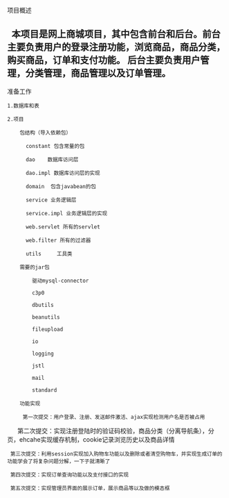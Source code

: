 项目概述

    本项目是网上商城项目，其中包含前台和后台。前台主要负责用户的登录注册功能，浏览商品，商品分类，购买商品，订单和支付功能。
    后台主要负责用户管理，分类管理，商品管理以及订单管理。
------------------------------------------------------------------------
准备工作

    1.数据库和表
    
    2.项目
    
        包结构（导入依赖包）
        
          constant 包含常量的包
          
          dao    数据库访问层
          
          dao.impl 数据库访问层的实现
          
          domain  包含javabean的包
          
          service 业务逻辑层
          
          service.impl 业务逻辑层的实现
          
          web.servlet 所有的servlet
          
          web.filter 所有的过滤器
          
          utils     工具类
          
        需要的jar包
        
            驱动mysql-connector
            
            c3p0
            
            dbutils
            
            beanutils
            
            fileupload
            
            io
            
            logging
            
            jstl
            
            mail
            
            standard
            
        功能实现
        
         第一次提交：用户登录、注册、发送邮件激活、ajax实现检测用户名是否被占用
	  
         第二次提交：实现注册登陆时的验证码校验，商品分类（分离导航条），分页，ehcahe实现缓存机制，cookie记录浏览历史以及商品详情

	 第三次提交：利用session实现加入购物车功能以及删除或者清空购物车，并实现生成订单的功能学会了将复杂问题分解，一下子就清晰了
	 
	 第四次提交：实现订单查询功能以及支付接口的实现
	 
	 第五次提交：实现管理员界面的展示订单，展示商品等以及做的模态框
